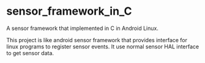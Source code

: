 # sensor_framework_in_C
A sensor framework that implemented in C in Android Linux.

This project is like android sensor framework that provides interface for linux programs to register sensor events. 
It use normal sensor HAL interface to get sensor data.
